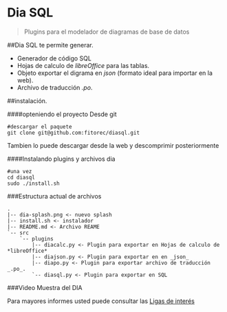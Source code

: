 Dia SQL
===========================================================================

> Plugins para el modelador de diagramas de base de datos


##Dia SQL te permite generar.

 - Generador de código SQL
 - Hojas de calculo de *libreOffice* para las tablas.
 - Objeto exportar el digrama en _json_ (formato ideal para importar en la web).
 - Archivo de traducción _.po_.

##instalación.
	
####opteniendo el proyecto
Desde git

	#descargar el paquete
	git clone git@github.com:fitorec/diasql.git

Tambien lo puede descargar desde la web y descomprimir posteriormente 

####Instalando plugins y archivos dia

	#una vez
	cd diasql
	sudo ./install.sh

###Estructura actual de archivos

	.
	|-- dia-splash.png <- nuevo splash
	|-- install.sh <- instalador
	|-- README.md <- Archivo REAME
	`-- src
		`-- plugins
			|-- diacalc.py <- Plugin para exportar en Hojas de calculo de *libreOffice*
			|-- diajson.py <- Plugin para exportar en en _json_
			|-- diapo.py <- Plugin para exportar archivo de traducción _.po_.
			`-- diasql.py <- Plugin para exportar en SQL
			
###Video Muestra del DIA
<script type="text/javascript" src="http://s3.www.universalsubtitles.org/embed.js">
  ({
       video_url: "http://www.youtube.com/watch?v=tViDesD4Adw&feature=fvsr",
       video_config: {
           color1: '0xFF0000',
           width: 640,
           height: 480
       }
  })
</script>

Para mayores informes usted puede consultar las [Ligas de interés](/fitorec/diasql/blob/master/doc/bookmarks.md)
